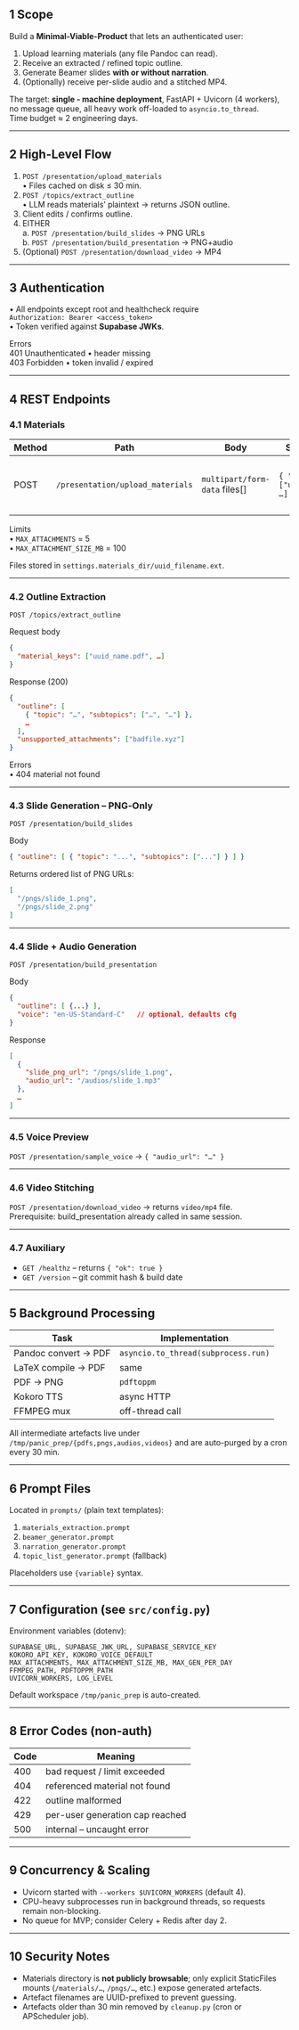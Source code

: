 ## 1 Scope

Build a **Minimal-Viable-Product** that lets an authenticated user:

1. Upload learning materials (any file Pandoc can read).  
2. Receive an extracted / refined topic outline.  
3. Generate Beamer slides **with or without narration**.  
4. (Optionally) receive per-slide audio and a stitched MP4.  

The target: **single - machine deployment**, FastAPI + Uvicorn (4 workers), no message queue, all heavy work off-loaded to ```asyncio.to_thread```.  
Time budget ≈ 2 engineering days.

---

## 2 High-Level Flow

1. ```POST /presentation/upload_materials```  
   • Files cached on disk ≤ 30 min.  
2. ```POST /topics/extract_outline```  
   • LLM reads materials’ plaintext → returns JSON outline.  
3. Client edits / confirms outline.  
4. EITHER  
   a. ```POST /presentation/build_slides``` → PNG URLs  
   b. ```POST /presentation/build_presentation``` → PNG+audio  
5. (Optional) ```POST /presentation/download_video``` → MP4

---

## 3 Authentication

• All endpoints except root and healthcheck require  
  ```Authorization: Bearer <access_token>```  
• Token verified against **Supabase JWKs**.  

Errors  
401 Unauthenticated  • header missing  
403 Forbidden        • token invalid / expired

---

## 4 REST Endpoints

### 4.1 Materials

| Method | Path | Body | Success (200) | Errors |
|---|---|---|---|---|
| POST | ```/presentation/upload_materials``` | ```multipart/form-data``` files[] | ```{ "keys": ["uuid_name.pdf", …] }``` | 400 too many / too large |

Limits  
• ```MAX_ATTACHMENTS``` = 5  
• ```MAX_ATTACHMENT_SIZE_MB``` = 100  

Files stored in ```settings.materials_dir/uuid_filename.ext```.

---

### 4.2 Outline Extraction

```http
POST /topics/extract_outline
```

Request body  
```json
{
  "material_keys": ["uuid_name.pdf", …]
}
```

Response (200)  
```json
{
  "outline": [
    { "topic": "…", "subtopics": ["…", "…"] },
    …
  ],
  "unsupported_attachments": ["badfile.xyz"]
}
```

Errors  
• 404 material not found

---

### 4.3 Slide Generation – PNG‐Only

```http
POST /presentation/build_slides
```

Body  
```json
{ "outline": [ { "topic": "...", "subtopics": ["..."] } ] }
```

Returns ordered list of PNG URLs:  

```json
[
  "/pngs/slide_1.png",
  "/pngs/slide_2.png"
]
```

---

### 4.4 Slide + Audio Generation

```http
POST /presentation/build_presentation
```

Body  
```json
{
  "outline": [ {...} ],
  "voice": "en-US-Standard-C"   // optional, defaults cfg
}
```

Response  
```json
[
  {
    "slide_png_url": "/pngs/slide_1.png",
    "audio_url": "/audios/slide_1.mp3"
  },
  …
]
```

---

### 4.5 Voice Preview

```POST /presentation/sample_voice``` → ```{ "audio_url": "…" }```

---

### 4.6 Video Stitching

```POST /presentation/download_video``` → returns ```video/mp4``` file.  
Prerequisite: build_presentation already called in same session.

---

### 4.7 Auxiliary

* ```GET /healthz``` – returns ```{ "ok": true }```  
* ```GET /version``` – git commit hash & build date

---

## 5 Background Processing

| Task | Implementation |
|---|---|
| Pandoc convert → PDF | ```asyncio.to_thread(subprocess.run)``` |
| LaTeX compile → PDF | same |
| PDF → PNG | ```pdftoppm``` |
| Kokoro TTS | async HTTP |
| FFMPEG mux | off-thread call |

All intermediate artefacts live under ```/tmp/panic_prep/{pdfs,pngs,audios,videos}``` and are auto-purged by a cron every 30 min.

---

## 6 Prompt Files

Located in ```prompts/``` (plain text templates):

1. ```materials_extraction.prompt```  
2. ```beamer_generator.prompt```  
3. ```narration_generator.prompt```  
4. ```topic_list_generator.prompt``` (fallback)  

Placeholders use ```{variable}``` syntax.

---

## 7 Configuration (see ```src/config.py```)

Environment variables (dotenv):

```
SUPABASE_URL, SUPABASE_JWK_URL, SUPABASE_SERVICE_KEY
KOKORO_API_KEY, KOKORO_VOICE_DEFAULT
MAX_ATTACHMENTS, MAX_ATTACHMENT_SIZE_MB, MAX_GEN_PER_DAY
FFMPEG_PATH, PDFTOPPM_PATH
UVICORN_WORKERS, LOG_LEVEL
```

Default workspace ```/tmp/panic_prep``` is auto-created.

---

## 8 Error Codes (non-auth)

| Code | Meaning |
|---|---|
| 400 | bad request / limit exceeded |
| 404 | referenced material not found |
| 422 | outline malformed |
| 429 | per-user generation cap reached |
| 500 | internal – uncaught error |

---

## 9 Concurrency & Scaling

* Uvicorn started with ```--workers $UVICORN_WORKERS``` (default 4).  
* CPU-heavy subprocesses run in background threads, so requests remain non-blocking.  
* No queue for MVP; consider Celery + Redis after day 2.

---

## 10 Security Notes

* Materials directory is **not publicly browsable**; only explicit StaticFiles mounts (```/materials/…```, ```/pngs/…```, etc.) expose generated artefacts.  
* Artefact filenames are UUID-prefixed to prevent guessing.  
* Artefacts older than 30 min removed by ```cleanup.py``` (cron or APScheduler job).  


